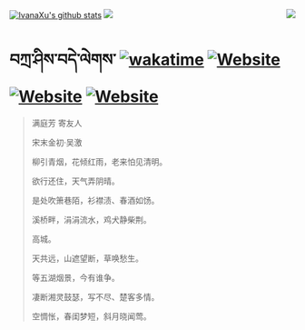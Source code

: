 [![IvanaXu's github stats](https://github-readme-stats.vercel.app/api?username=IvanaXu&theme=codeSTACKr)](https://github.com/anuraghazra/github-readme-stats)
<img align="right" src="https://github-readme-stats.vercel.app/api/top-langs/?username=IvanaXu&langs_count=8&theme=codeSTACKr" />
<img src="https://github-readme-stats.vercel.app/api/wakatime?username=IvanaXu&layout=compact&langs_count=8&theme=codeSTACKr&custom_title=Programming&nbsp;Times&nbsp;(Since&nbsp;Jul.29.2021)" />
# བཀྲ་ཤིས་བདེ་ལེགས་	[![wakatime](https://wakatime.com/badge/user/5043ee4a-e361-4607-9d47-d557f2005d05.svg)](https://wakatime.com/@5043ee4a-e361-4607-9d47-d557f2005d05)	[![Website](https://img.shields.io/website?label=tianchi&up_color=orange&up_message=IvanaXu&url=https%3A%2F%2Fshields.io)](https://tianchi.aliyun.com/home/science/scienceDetail?userId=1095279182618)	[![Website](https://img.shields.io/website?label=yuque&up_color=green&up_message=IvanaXu&url=https%3A%2F%2Fshields.io)](https://www.yuque.com/ivanaxu)	[![Website](https://img.shields.io/website?label=leetcode&up_color=yellow&up_message=IvanaXu&url=https%3A%2F%2Fshields.io)](https://leetcode.cn/u/ivanaxu)
> 满庭芳 寄友人
>
> 宋末金初·吴激
>
> 柳引青烟，花倾红雨，老来怕见清明。
> 
> 欲行还住，天气弄阴晴。
> 
> 是处吹箫巷陌，衫襟渍、春酒如饧。
> 
> 溪桥畔，涓涓流水，鸡犬静柴荆。
> 
> 高城。
> 
> 天共远，山遮望断，草唤愁生。
> 
> 等五湖烟景，今有谁争。
> 
> 凄断湘灵鼓瑟，写不尽、楚客多情。
> 
> 空惆怅，春闺梦短，斜月晓闻莺。
